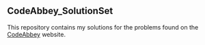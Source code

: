 ## CodeAbbey_SolutionSet

This repository contains my solutions for the problems found on the <a href="http://www.codeabbey.com/index/task_list">CodeAbbey</a> website. <br>
